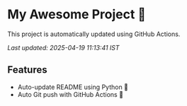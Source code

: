 # My Awesome Project 🚀

This project is automatically updated using GitHub Actions.

_Last updated: 2025-04-19 11:13:41 IST_

## Features
- Auto-update README using Python 🐍
- Auto Git push with GitHub Actions 🤖

